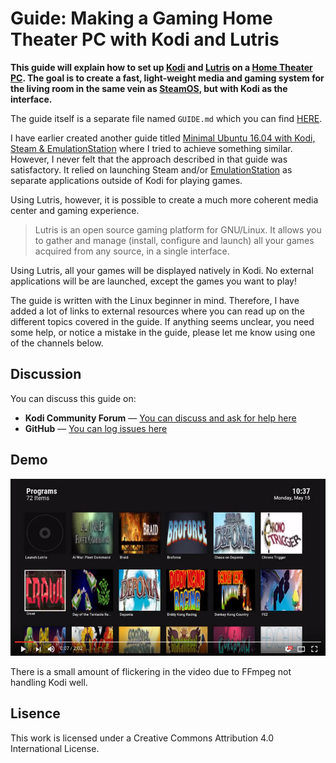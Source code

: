# Guide: Making a Gaming Home Theater PC with Kodi and Lutris

**This guide will explain how to set up [Kodi](https://en.wikipedia.org/wiki/Kodi_\(software\)) and [Lutris](https://lutris.net/) on a [Home Theater PC](https://en.wikipedia.org/wiki/Home_theater_PC). The goal is to create a fast, light-weight media and gaming system for the living room in the same vein as [SteamOS](https://en.wikipedia.org/wiki/SteamOS), but with Kodi as the interface.**

The guide itself is a separate file named `GUIDE.md` which you can find [HERE](./GUIDE.md).

I have earlier created another guide titled [Minimal Ubuntu 16.04 with Kodi, Steam & EmulationStation](http://forum.kodi.tv/showthread.php?tid=282593) where I tried to achieve something similar. However, I never felt that the approach described in that guide was satisfactory. It relied on launching Steam and/or [EmulationStation](http://www.emulationstation.org/) as separate applications outside of Kodi for playing games.

Using Lutris, however, it is possible to create a much more coherent media center and gaming experience.

> Lutris is an open source gaming platform for GNU/Linux. It allows you to gather and manage (install, configure and launch) all your games acquired from any source, in a single interface.

Using Lutris, all your games will be displayed natively in Kodi. No external applications will be are launched, except the games you want to play!

The guide is written with the Linux beginner in mind. Therefore, I have added a lot of links to external resources where you can read up on the different topics covered in the guide. If anything seems unclear, you need some help, or notice a mistake in the guide, please let me know using one of the channels below.

## Discussion

You can discuss this guide on:

* **Kodi Community Forum** — [You can discuss and ask for help here](http://forum.kodi.tv/showthread.php?tid=314656)
* **GitHub** — [You can log issues here](https://github.com/solbero/guide-kodi-lutris/issues)

## Demo

[![Click to watch a demo](./images/demo.png)](https://youtu.be/F2CYRGDAZqU)

There is a small amount of flickering in the video due to FFmpeg not handling Kodi well.

## Lisence

This work is licensed under a Creative Commons Attribution 4.0 International License.